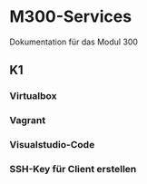 # M300-Services
Dokumentation für das Modul 300

## K1
### Virtualbox

### Vagrant

### Visualstudio-Code

### SSH-Key für Client erstellen
